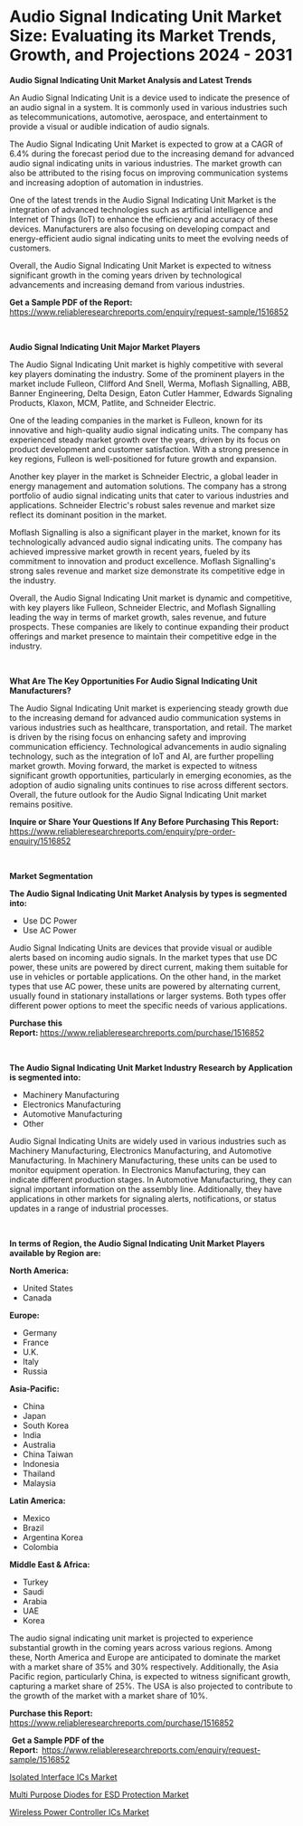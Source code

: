 <p><h1>Audio Signal Indicating Unit Market Size: Evaluating its Market Trends, Growth, and Projections 2024 - 2031</h1></p><p><strong>Audio Signal Indicating Unit Market Analysis and Latest Trends</strong></p>
<p><p>An Audio Signal Indicating Unit is a device used to indicate the presence of an audio signal in a system. It is commonly used in various industries such as telecommunications, automotive, aerospace, and entertainment to provide a visual or audible indication of audio signals.</p><p>The Audio Signal Indicating Unit Market is expected to grow at a CAGR of 6.4% during the forecast period due to the increasing demand for advanced audio signal indicating units in various industries. The market growth can also be attributed to the rising focus on improving communication systems and increasing adoption of automation in industries.</p><p>One of the latest trends in the Audio Signal Indicating Unit Market is the integration of advanced technologies such as artificial intelligence and Internet of Things (IoT) to enhance the efficiency and accuracy of these devices. Manufacturers are also focusing on developing compact and energy-efficient audio signal indicating units to meet the evolving needs of customers.</p><p>Overall, the Audio Signal Indicating Unit Market is expected to witness significant growth in the coming years driven by technological advancements and increasing demand from various industries.</p></p>
<p><strong>Get a Sample PDF of the Report:&nbsp;</strong> <a href="https://www.reliableresearchreports.com/enquiry/request-sample/1516852">https://www.reliableresearchreports.com/enquiry/request-sample/1516852</a></p>
<p>&nbsp;</p>
<p><strong>Audio Signal Indicating Unit Major Market Players</strong></p>
<p><p>The Audio Signal Indicating Unit market is highly competitive with several key players dominating the industry. Some of the prominent players in the market include Fulleon, Clifford And Snell, Werma, Moflash Signalling, ABB, Banner Engineering, Delta Design, Eaton Cutler Hammer, Edwards Signaling Products, Klaxon, MCM, Patlite, and Schneider Electric.</p><p>One of the leading companies in the market is Fulleon, known for its innovative and high-quality audio signal indicating units. The company has experienced steady market growth over the years, driven by its focus on product development and customer satisfaction. With a strong presence in key regions, Fulleon is well-positioned for future growth and expansion.</p><p>Another key player in the market is Schneider Electric, a global leader in energy management and automation solutions. The company has a strong portfolio of audio signal indicating units that cater to various industries and applications. Schneider Electric's robust sales revenue and market size reflect its dominant position in the market.</p><p>Moflash Signalling is also a significant player in the market, known for its technologically advanced audio signal indicating units. The company has achieved impressive market growth in recent years, fueled by its commitment to innovation and product excellence. Moflash Signalling's strong sales revenue and market size demonstrate its competitive edge in the industry.</p><p>Overall, the Audio Signal Indicating Unit market is dynamic and competitive, with key players like Fulleon, Schneider Electric, and Moflash Signalling leading the way in terms of market growth, sales revenue, and future prospects. These companies are likely to continue expanding their product offerings and market presence to maintain their competitive edge in the industry.</p></p>
<p>&nbsp;</p>
<p><strong>What Are The Key Opportunities For Audio Signal Indicating Unit Manufacturers?</strong></p>
<p><p>The Audio Signal Indicating Unit market is experiencing steady growth due to the increasing demand for advanced audio communication systems in various industries such as healthcare, transportation, and retail. The market is driven by the rising focus on enhancing safety and improving communication efficiency. Technological advancements in audio signaling technology, such as the integration of IoT and AI, are further propelling market growth. Moving forward, the market is expected to witness significant growth opportunities, particularly in emerging economies, as the adoption of audio signaling units continues to rise across different sectors. Overall, the future outlook for the Audio Signal Indicating Unit market remains positive.</p></p>
<p><strong>Inquire or Share Your Questions If Any Before Purchasing This Report:</strong> <a href="https://www.reliableresearchreports.com/enquiry/pre-order-enquiry/1516852">https://www.reliableresearchreports.com/enquiry/pre-order-enquiry/1516852</a></p>
<p>&nbsp;</p>
<p><strong>Market Segmentation</strong></p>
<p><strong>The Audio Signal Indicating Unit Market Analysis by types is segmented into:</strong></p>
<p><ul><li>Use DC Power</li><li>Use AC Power</li></ul></p>
<p><p>Audio Signal Indicating Units are devices that provide visual or audible alerts based on incoming audio signals. In the market types that use DC power, these units are powered by direct current, making them suitable for use in vehicles or portable applications. On the other hand, in the market types that use AC power, these units are powered by alternating current, usually found in stationary installations or larger systems. Both types offer different power options to meet the specific needs of various applications.</p></p>
<p><strong>Purchase this Report:&nbsp;</strong><a href="https://www.reliableresearchreports.com/purchase/1516852">https://www.reliableresearchreports.com/purchase/1516852</a></p>
<p>&nbsp;</p>
<p><strong>The Audio Signal Indicating Unit Market Industry Research by Application is segmented into:</strong></p>
<p><ul><li>Machinery Manufacturing</li><li>Electronics Manufacturing</li><li>Automotive Manufacturing</li><li>Other</li></ul></p>
<p><p>Audio Signal Indicating Units are widely used in various industries such as Machinery Manufacturing, Electronics Manufacturing, and Automotive Manufacturing. In Machinery Manufacturing, these units can be used to monitor equipment operation. In Electronics Manufacturing, they can indicate different production stages. In Automotive Manufacturing, they can signal important information on the assembly line. Additionally, they have applications in other markets for signaling alerts, notifications, or status updates in a range of industrial processes.</p></p>
<p>&nbsp;</p>
<p><strong>In terms of Region, the Audio Signal Indicating Unit Market Players available by Region are:</strong></p>
<p>
    <p> <strong> North America: </strong>
        <ul>
            <li>United States</li>
            <li>Canada</li>
        </ul>
        </p> 
    <p> <strong> Europe: </strong>
        <ul>
            <li>Germany</li>
            <li>France</li>
            <li>U.K.</li>
            <li>Italy</li>
            <li>Russia</li>
        </ul>
        </p> 
    <p> <strong> Asia-Pacific: </strong>
        <ul>
            <li>China</li>
            <li>Japan</li>
            <li>South Korea</li>
            <li>India</li>
            <li>Australia</li>
            <li>China Taiwan</li>
            <li>Indonesia</li>
            <li>Thailand</li>
            <li>Malaysia</li>
        </ul>
        </p> 
    <p> <strong> Latin America: </strong>
        <ul>
            <li>Mexico</li>
            <li>Brazil</li>
            <li>Argentina Korea</li>
            <li>Colombia</li>
        </ul>
        </p> 
    <p> <strong> Middle East & Africa: </strong>
        <ul>
            <li>Turkey</li>
            <li>Saudi</li>
            <li>Arabia</li>
            <li>UAE</li>
            <li>Korea</li>
        </ul>
    </p>
    </p>
<p><p>The audio signal indicating unit market is projected to experience substantial growth in the coming years across various regions. Among these, North America and Europe are anticipated to dominate the market with a market share of 35% and 30% respectively. Additionally, the Asia Pacific region, particularly China, is expected to witness significant growth, capturing a market share of 25%. The USA is also projected to contribute to the growth of the market with a market share of 10%.</p></p>
<p><strong>Purchase this Report: </strong><a href="https://www.reliableresearchreports.com/purchase/1516852">https://www.reliableresearchreports.com/purchase/1516852</a></p>
<p>&nbsp;<strong>Get a Sample PDF of the Report:&nbsp;&nbsp;</strong><a href="https://www.reliableresearchreports.com/enquiry/request-sample/1516852">https://www.reliableresearchreports.com/enquiry/request-sample/1516852</a></p>
<p><strong></strong></p>
<p><p><a href="https://view.publitas.com/reportprime-1/isolated-interface-ics-market-research-report-forecasted-for-period-from-2024-2031-by-market-type-market-application-and-region/">Isolated Interface ICs Market</a></p><p><a href="https://view.publitas.com/reportprime-1/multi-purpose-diodes-for-esd-protection-market-research-report-unlocks-analysis-on-the-market-financial-status-market-size-and-market-revenue-upto-2031/">Multi Purpose Diodes for ESD Protection Market</a></p><p><a href="https://view.publitas.com/reportprime-1/wireless-power-controller-ics-market-provides-detailed-segmentation-of-this-market-based-on-type-application-and-region-and-forecast-for-the-period-from-2024-2031/">Wireless Power Controller ICs Market</a></p></p>